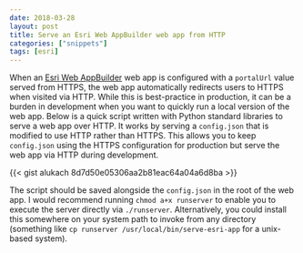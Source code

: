 ```yaml
---
date: 2018-03-28
layout: post
title: Serve an Esri Web AppBuilder web app from HTTP
categories: ["snippets"]
tags: [esri]
---
```



When an [Esri Web AppBuilder](https://www.esri.com/en-us/arcgis/products/web-appbuilder/overview) web app is configured with a `portalUrl` value served from HTTPS, the web app automatically redirects users to HTTPS when visited via HTTP. While this is best-practice in production, it can be a burden in development when you want to quickly run a local version of the web app. Below is a quick script written with Python standard libraries to serve a web app over HTTP. It works by serving a `config.json` that is modified to use HTTP rather than HTTPS. This allows you to keep `config.json` using the HTTPS configuration for production but serve the web app via HTTP during development.

{{< gist alukach 8d7d50e05306aa2b81eac64a04a6d8ba >}}

The script should be saved alongside the `config.json` in the root of the web app. I would recommend running `chmod a+x runserver` to enable you to execute the server directly via `./runserver`. Alternatively, you could install this somewhere on your system path to invoke from any directory (something like `cp runserver /usr/local/bin/serve-esri-app` for a unix-based system).
